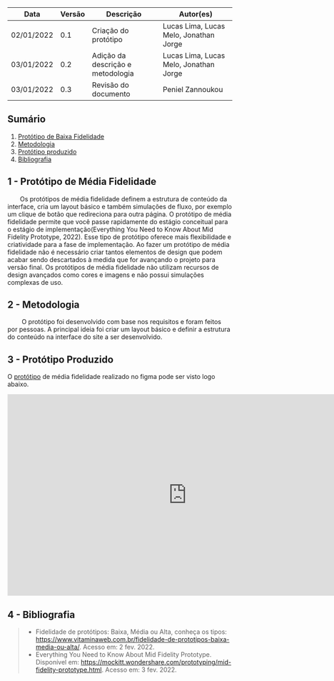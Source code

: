 |Data|Versão|Descrição|Autor(es)|          
|-----|------|---------|----------|           
|02/01/2022|0.1|Criação do protótipo | Lucas Lima, Lucas Melo, Jonathan Jorge |
|03/01/2022|0.2| Adição da descrição e metodologia | Lucas Lima, Lucas Melo, Jonathan Jorge |
|03/01/2022|0.3| Revisão do documento | Peniel Zannoukou |



## Sumário
1. [Protótipo de Baixa Fidelidade](#1---protótipo-de-baixa-fidelidade)  
2. [Metodologia](#2---metodologia)
3. [Protótipo produzido](#3---protótipo-produzido)
4. [Bibliografia](#4---bibliografia)

## 1 - Protótipo de Média Fidelidade

&emsp;&emsp;Os protótipos de média fidelidade definem a estrutura de conteúdo da interface, cria um layout básico e também simulações de fluxo, por exemplo um clique de botão que redireciona para outra página. O protótipo de média fidelidade permite que você passe rapidamente do estágio conceitual para o estágio de implementação(Everything You Need to Know About Mid Fidelity Prototype, 2022). Esse tipo de protótipo oferece mais flexibilidade e criatividade para a fase de implementação. Ao fazer um protótipo de média fidelidade não é necessário criar tantos elementos de design que podem acabar sendo descartados à medida que for avançando o projeto para versão final. Os protótipos de média fidelidade não utilizam recursos de design avançados como cores e imagens e não possui simulações complexas de uso.

## 2 - Metodologia

&emsp;&emsp; O protótipo foi desenvolvido com base nos requisitos e foram feitos por pessoas. A principal ideia foi criar um layout básico e definir a estrutura do conteúdo na interface do site a ser desenvolvido.

## 3 - Protótipo Produzido

<p>O <a href="https://www.figma.com/file/wng1cLqKHfiNmr3YfnbAaW/prototipoBaixaAds?node-id=0%3A1">protótipo</a> de média fidelidade realizado no figma pode ser visto logo abaixo.</p>

<iframe style="border: 1px solid rgba(0, 0, 0, 0.1);" width="800" height="450" src="https://www.figma.com/embed?embed_host=share&url=https%3A%2F%2Fwww.figma.com%2Ffile%2Fwng1cLqKHfiNmr3YfnbAaW%2FprototipoBaixaAds%3Fnode-id%3D0%253A1" allowfullscreen></iframe>

## 4 - Bibliografia


> -   Fidelidade de protótipos: Baixa, Média ou Alta, conheça os tipos: https://www.vitaminaweb.com.br/fidelidade-de-prototipos-baixa-media-ou-alta/. Acesso em: 2 fev. 2022.
> - Everything You Need to Know About Mid Fidelity Prototype. Disponível em: <https://mockitt.wondershare.com/prototyping/mid-fidelity-prototype.html>. Acesso em: 3 fev. 2022.
